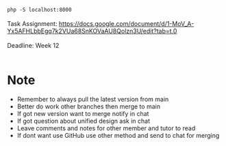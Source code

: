 <code>php -S localhost:8000</code><br><br>
Task Assignment: https://docs.google.com/document/d/1-MoV_A-Yx5AFHLbbEgq7k2VUa68SnKOVaAU8Qolzn3U/edit?tab=t.0 
<br><br>
Deadline: Week 12
<br><br>

# Note
- Remember to always pull the latest version from main
- Better do work other branches then merge to main
- If got new version want to merge notify in chat
- If got question about unified design ask in chat
- Leave comments and notes for other member and tutor to read
- If dont want use GitHub use other method and send to chat for merging

